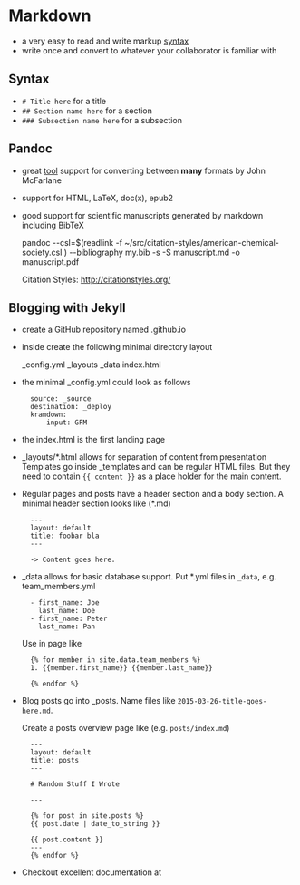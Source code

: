 # Markdown

- a very easy to read and write markup [syntax](http://daringfireball.net/projects/markdown/syntax)
- write once and convert to whatever your collaborator is familiar with

## Syntax

- `# Title here` for a title
- `## Section name here` for a section
- `### Subsection name here` for a subsection

## Pandoc

- great [tool](http://johnmacfarlane.net/pandoc/) support for converting between **many** formats by John McFarlane

- support for HTML, LaTeX, doc(x), epub2

- good support for scientific manuscripts generated by markdown including BibTeX

    pandoc --csl=$(readlink -f ~/src/citation-styles/american-chemical-society.csl )  --bibliography my.bib -s -S manuscript.md -o manuscript.pdf

    Citation Styles: http://citationstyles.org/


## Blogging with Jekyll

- create a GitHub repository named <username>.github.io

- inside create the following minimal directory layout

    _config.yml
    _layouts
    _data
    index.html

- the minimal _config.yml could look as follows

        source: _source
        destination: _deploy
        kramdown:
            input: GFM

- the index.html is the first landing page
- _layouts/*.html allows for separation of content from presentation
  Templates go inside _templates and can be regular HTML files.
  But they need to contain `{{ content }}` as a place holder for the main content.

    


- Regular pages and posts have a header section and a body section.
  A minimal header section looks like (*.md)

        ---
        layout: default
        title: foobar bla
        ---

        -> Content goes here.

- _data allows for basic database support.
  Put *.yml files in `_data`, e.g. team_members.yml

        - first_name: Joe
          last_name: Doe
        - first_name: Peter
          last_name: Pan

  Use in page like

        {% for member in site.data.team_members %}
        1. {{member.first_name}} {{member.last_name}}

        {% endfor %}


- Blog posts go into _posts.
  Name files like `2015-03-26-title-goes-here.md`.

  Create a posts overview page like (e.g. `posts/index.md`)

        ---
        layout: default
        title: posts
        ---

        # Random Stuff I Wrote

        ---

        {% for post in site.posts %}
        {{ post.date | date_to_string }}

        {{ post.content }}
        ---
        {% endfor %}





- Checkout excellent documentation at 
